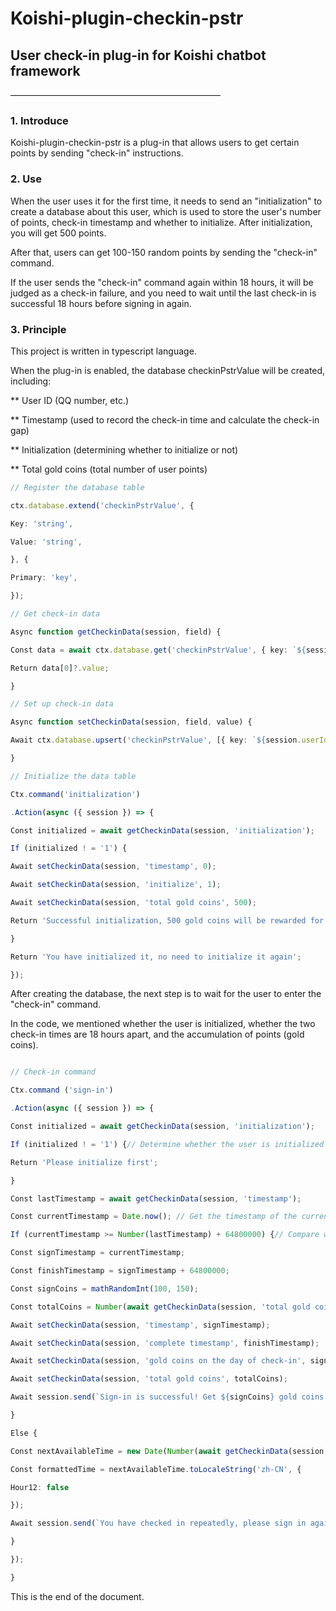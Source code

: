 # Koishi-plugin-checkin-pstr

## User check-in plug-in for Koishi chatbot framework

————————————————————————

### 1. Introduce 

Koishi-plugin-checkin-pstr is a plug-in that allows users to get certain points by sending "check-in" instructions.

### 2. Use

When the user uses it for the first time, it needs to send an "initialization" to create a database about this user, which is used to store the user's number of points, check-in timestamp and whether to initialize. After initialization, you will get 500 points.

After that, users can get 100-150 random points by sending the "check-in" command.

If the user sends the "check-in" command again within 18 hours, it will be judged as a check-in failure, and you need to wait until the last check-in is successful 18 hours before signing in again.

### 3. Principle

This project is written in typescript language.

When the plug-in is enabled, the database checkinPstrValue will be created, including:

**	 User ID (QQ number, etc.)

**	 Timestamp (used to record the check-in time and calculate the check-in gap)

**	 Initialization (determining whether to initialize or not)

**	 Total gold coins (total number of user points)

```Typescript
// Register the database table

ctx.database.extend('checkinPstrValue', {

Key: 'string',

Value: 'string',

}, {

Primary: 'key',

});

// Get check-in data

Async function getCheckinData(session, field) {

Const data = await ctx.database.get('checkinPstrValue', { key: `${session.userId}.${field}` });

Return data[0]?.value;

}

// Set up check-in data

Async function setCheckinData(session, field, value) {

Await ctx.database.upsert('checkinPstrValue', [{ key: `${session.userId}.${field}`, value: String(va Lue) }], ['key']);

}

// Initialize the data table

Ctx.command('initialization')

.Action(async ({ session }) => {

Const initialized = await getCheckinData(session, 'initialization');

If (initialized ! = '1') {

Await setCheckinData(session, 'timestamp', 0);

Await setCheckinData(session, 'initialize', 1);

Await setCheckinData(session, 'total gold coins', 500);

Return 'Successful initialization, 500 gold coins will be rewarded for the first login';

}

Return 'You have initialized it, no need to initialize it again';

});

```

After creating the database, the next step is to wait for the user to enter the "check-in" command.

In the code, we mentioned whether the user is initialized, whether the two check-in times are 18 hours apart, and the accumulation of points (gold coins).

```Typescript

// Check-in command

Ctx.command ('sign-in')

.Action(async ({ session }) => {

Const initialized = await getCheckinData(session, 'initialization');

If (initialized ! = '1') {// Determine whether the user is initialized here

Return 'Please initialize first';

}

Const lastTimestamp = await getCheckinData(session, 'timestamp');

Const currentTimestamp = Date.now(); // Get the timestamp of the current time

If (currentTimestamp >= Number(lastTimestamp) + 64800000) {// Compare whether the current sending instruction time is 18 hours (64800000 milliseconds) after the last successful check-in

Const signTimestamp = currentTimestamp;

Const finishTimestamp = signTimestamp + 64800000;

Const signCoins = mathRandomInt(100, 150);

Const totalCoins = Number(await getCheckinData(session, 'total gold coins')) + signCoins;

Await setCheckinData(session, 'timestamp', signTimestamp);

Await setCheckinData(session, 'complete timestamp', finishTimestamp);

Await setCheckinData(session, 'gold coins on the day of check-in', signCoins);

Await setCheckinData(session, 'total gold coins', totalCoins);

Await session.send(`Sign-in is successful! Get ${signCoins} gold coins. You now have ${totalCoins} gold coins`);

}

Else {

Const nextAvailableTime = new Date(Number(await getCheckinData(session, 'completion timestamp')));

Const formattedTime = nextAvailableTime.toLocaleString('zh-CN', {

Hour12: false

});

Await session.send(`You have checked in repeatedly, please sign in again after ${formattedTime}`);

}

});

}

```

This is the end of the document.
